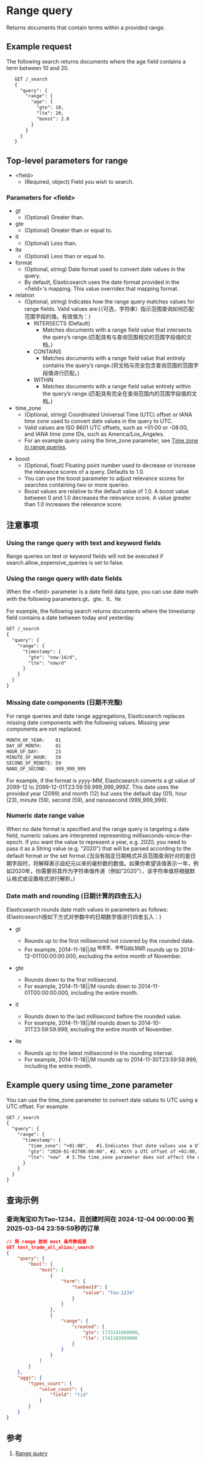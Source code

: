 # Range query
Returns documents that contain terms within a provided range.

## Example request
The following search returns documents where the age field contains a term between 10 and 20.
```txt
   GET /_search
   {
     "query": {
       "range": {
         "age": {
           "gte": 10,
           "lte": 20,
           "boost": 2.0
         }
       }
     }
   }
```

## Top-level parameters for range
- \<field\>
   + (Required, object) Field you wish to search.

### Parameters for \<field\>
- gt
  + (Optional) Greater than.
- gte
  + (Optional) Greater than or equal to.
- lt
  + (Optional) Less than.
- lte
  + (Optional) Less than or equal to.
- format
  + (Optional, string) Date format used to convert date values in the query.
  + By default, Elasticsearch uses the date format provided in the \<field\>'s mapping. This value overrides that mapping format.
- relation
  + (Optional, string) Indicates how the range query matches values for range fields. Valid values are:(（可选，字符串）指示范围查询如何匹配范围字段的值。有效值为：)
    - INTERSECTS (Default)
      + Matches documents with a range field value that intersects the query’s range.(匹配具有与查询范围相交的范围字段值的文档。)
    - CONTAINS
      + Matches documents with a range field value that entirely contains the query’s range.(将文档与完全包含查询范围的范围字段值进行匹配。)
    - WITHIN
      + Matches documents with a range field value entirely within the query’s range.(匹配具有完全在查询范围内的范围字段值的文档。)
- time_zone
  + (Optional, string) Coordinated Universal Time (UTC) offset or IANA time zone used to convert date values in the query to UTC.
  + Valid values are ISO 8601 UTC offsets, such as +01:00 or -08:00, and IANA time zone IDs, such as America/Los_Angeles.
  + For an example query using the time_zone parameter, see [Time zone in range queries](https://www.elastic.co/guide/en/elasticsearch/reference/current/query-dsl-range-query.html#range-query-time-zone).

+ boost
  - (Optional, float) Floating point number used to decrease or increase the relevance scores of a query. Defaults to 1.0.
  - You can use the boost parameter to adjust relevance scores for searches containing two or more queries.
  - Boost values are relative to the default value of 1.0. A boost value between 0 and 1.0 decreases the relevance score. A value greater than 1.0 increases the relevance score.


## 注意事项
### Using the range query with text and keyword fields
Range queries on text or keyword fields will not be executed if search.allow_expensive_queries is set to false.

### Using the range query with date fields
When the \<field\> parameter is a date field data type, you can use date math with the following parameters:gt、gte、lt、lte

For example, the following search returns documents where the timestamp field contains a date between today and yesterday.
```txt
GET /_search
{
  "query": {
    "range": {
      "timestamp": {
        "gte": "now-1d/d",
        "lte": "now/d"
      }
    }
  }
}
```

### Missing date components (日期不完整)
For range queries and date range aggregations, Elasticsearch replaces missing date components with the following values. Missing year components are not replaced.
```txt
MONTH_OF_YEAR:    01
DAY_OF_MONTH:     01
HOUR_OF_DAY:      23
MINUTE_OF_HOUR:   59
SECOND_OF_MINUTE: 59
NANO_OF_SECOND:   999_999_999
```

For example, if the format is yyyy-MM, Elasticsearch converts a gt value of 2099-12 to 2099-12-01T23:59:59.999_999_999Z. This date uses the provided year (2099) and month (12) but uses the default day (01), hour (23), minute (59), second (59), and nanosecond (999_999_999).

### Numeric date range value
When no date format is specified and the range query is targeting a date field, numeric values are interpreted representing milliseconds-since-the-epoch. If you want the value to represent a year, e.g. 2020, you need to pass it as a String value (e.g. "2020") that will be parsed according to the default format or the set format.(当没有指定日期格式并且范围查询针对的是日期字段时，将解释表示自纪元以来的毫秒数的数值。如果你希望该值表示一年，例如2020年，你需要将其作为字符串值传递（例如“2020”），该字符串值将根据默认格式或设置格式进行解析。)

### Date math and rounding (日期计算的四舍五入)
Elasticsearch rounds date math values in parameters as follows:(Elasticsearch按如下方式对参数中的日期数学值进行四舍五入：)

+ gt
  - Rounds up to the first millisecond not covered by the rounded date.
  - For example, 2014-11-18||/M <sup>啥意思，参考[Date Math](../022.Common-Options/000.Date%20Math.md)</sup> rounds up to 2014-12-01T00:00:00.000, excluding the entire month of November.

+ gte
  - Rounds down to the first millisecond.
  - For example, 2014-11-18||/M rounds down to 2014-11-01T00:00:00.000, including the entire month.

+ lt
  - Rounds down to the last millisecond before the rounded value.
  - For example, 2014-11-18||/M rounds down to 2014-10-31T23:59:59.999, excluding the entire month of November.

+ lte
  - Rounds up to the latest millisecond in the rounding interval.
  - For example, 2014-11-18||/M rounds up to 2014-11-30T23:59:59.999, including the entire month.


## Example query using time_zone parameter
You can use the time_zone parameter to convert date values to UTC using a UTC offset. For example:
```txt
GET /_search
{
  "query": {
    "range": {
      "timestamp": {
        "time_zone": "+01:00",   #1.Indicates that date values use a UTC offset of +01:00.         
        "gte": "2020-01-01T00:00:00", #2. With a UTC offset of +01:00, Elasticsearch converts this date to 2019-12-31T23:00:00 UTC.
        "lte": "now"  # 3.The time_zone parameter does not affect the now value.                
      }
    }
  }
}
```

## 查询示例
### 查询淘宝ID为Tao-1234，且创建时间在 2024-12-04 00:00:00 到 2025-03-04 23:59:59秒的订单
```json
// 将 range 放到 must 条件数组里
GET test_trade_all_alias/_search
{
    "query": {
        "bool": {
            "must": [
                {
                    "term": {
                        "taobaoId": {
                            "value": "Tao-1234"
                        }
                    }
                },
                {
                    "range": {
                        "created": {
                            "gte": 1733241600000,
                            "lte": 1741103999000
                        }
                    }
                }
            ]
        }
    },
    "aggs": {
        "types_count": {
            "value_count": {
                "field": "tid"
            }
        }
    }
}
```

## 参考
1. [Range query](https://www.elastic.co/guide/en/elasticsearch/reference/current/query-dsl-range-query.html)